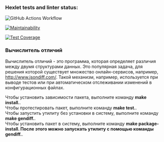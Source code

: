 ### Hexlet tests and linter status:
![GitHub Actions Workflow](https://github.com/Piranha887/python-project-50/actions/workflows/hexlet-check.yml/badge.svg)

[![Maintainability](https://api.codeclimate.com/v1/badges/b1e3c5d6db2aa07e6a68/maintainability)](https://codeclimate.com/github/Piranha887/python-project-50/maintainability)

[![Test Coverage](https://api.codeclimate.com/v1/badges/b1e3c5d6db2aa07e6a68/test_coverage)](https://codeclimate.com/github/Piranha887/python-project-50/test_coverage)

<h3>Вычислитель отличий</h3>

Вычислитель отличий - это программа, которая определяет различия между двумя структурами данных. Это популярная задача, для решения которой существует множество онлайн-сервисов, например, http://www.jsondiff.com/. Такой механизм, например, используется при выводе тестов или при автоматическом отслеживании изменений в конфигурационных файлах.

Чтобы установить зависимости пакета, выполните команду <b>make install.</b>.<br>
Чтобы протестировать пакет, выполните команду <b>make test.</b>.<br>
Чтобы запустить утилиту без установки в систему, выполните команду <b>make gendiff.</b>.<br>
Чтобы установить пакет в систему, выполните команду <b>make package-install. После этого можно запускать утилиту с помощью команды gendiff.</b>.<br>

